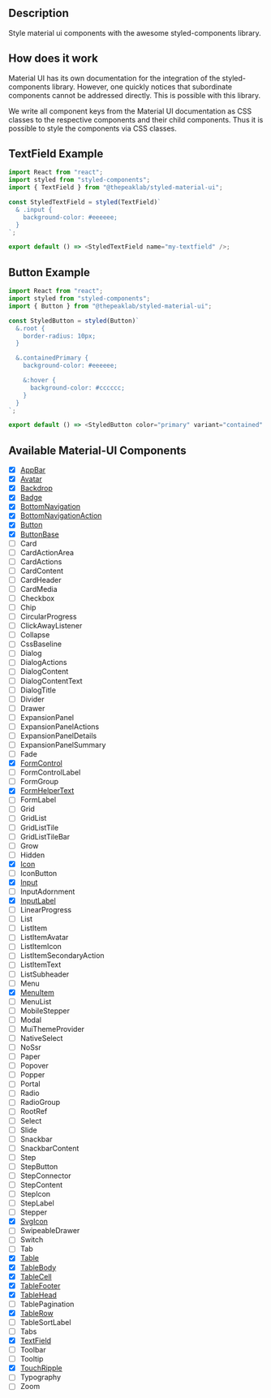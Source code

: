 ## Description

Style material ui components with the awesome styled-components library.

## How does it work

Material UI has its own documentation for the integration of the styled-components library. However, one quickly notices that subordinate components cannot be addressed directly. This is possible with this library.

We write all component keys from the Material UI documentation as CSS classes to the respective components and their child components. Thus it is possible to style the components via CSS classes.

## TextField Example

```javascript
import React from "react";
import styled from "styled-components";
import { TextField } from "@thepeaklab/styled-material-ui";

const StyledTextField = styled(TextField)`
  & .input {
    background-color: #eeeeee;
  }
`;

export default () => <StyledTextField name="my-textfield" />;
```

## Button Example

```javascript
import React from "react";
import styled from "styled-components";
import { Button } from "@thepeaklab/styled-material-ui";

const StyledButton = styled(Button)`
  &.root {
    border-radius: 10px;
  }

  &.containedPrimary {
    background-color: #eeeeee;

    &:hover {
      background-color: #cccccc;
    }
  }
`;

export default () => <StyledButton color="primary" variant="contained" />;
```

## Available Material-UI Components

- [x] [AppBar](https://material-ui.com/api/app-bar/#css-api)
- [x] [Avatar](https://material-ui.com/api/avatar/#css-api)
- [x] [Backdrop](https://material-ui.com/api/backdrop/#css-api)
- [x] [Badge](https://material-ui.com/api/badge/#css-api)
- [x] [BottomNavigation](https://material-ui.com/api/bottom-navigation/#css-api)
- [x] [BottomNavigationAction](https://material-ui.com/api/bottom-navigation-action/#css-api)
- [x] [Button](https://material-ui.com/api/button/#css-api)
- [x] [ButtonBase](https://material-ui.com/api/button-base/#css-api)
- [ ] Card
- [ ] CardActionArea
- [ ] CardActions
- [ ] CardContent
- [ ] CardHeader
- [ ] CardMedia
- [ ] Checkbox
- [ ] Chip
- [ ] CircularProgress
- [ ] ClickAwayListener
- [ ] Collapse
- [ ] CssBaseline
- [ ] Dialog
- [ ] DialogActions
- [ ] DialogContent
- [ ] DialogContentText
- [ ] DialogTitle
- [ ] Divider
- [ ] Drawer
- [ ] ExpansionPanel
- [ ] ExpansionPanelActions
- [ ] ExpansionPanelDetails
- [ ] ExpansionPanelSummary
- [ ] Fade
- [x] [FormControl](https://material-ui.com/api/form-control/#css-api)
- [ ] FormControlLabel
- [ ] FormGroup
- [x] [FormHelperText](https://material-ui.com/api/form-helper-text/#css-api)
- [ ] FormLabel
- [ ] Grid
- [ ] GridList
- [ ] GridListTile
- [ ] GridListTileBar
- [ ] Grow
- [ ] Hidden
- [x] [Icon](https://material-ui.com/api/icon/#css-api)
- [ ] IconButton
- [x] [Input](https://material-ui.com/api/input/#css-api)
- [ ] InputAdornment
- [x] [InputLabel](https://material-ui.com/api/input-label/#css-api)
- [ ] LinearProgress
- [ ] List
- [ ] ListItem
- [ ] ListItemAvatar
- [ ] ListItemIcon
- [ ] ListItemSecondaryAction
- [ ] ListItemText
- [ ] ListSubheader
- [ ] Menu
- [x] [MenuItem](https://material-ui.com/api/menu-item/#css-api)
- [ ] MenuList
- [ ] MobileStepper
- [ ] Modal
- [ ] MuiThemeProvider
- [ ] NativeSelect
- [ ] NoSsr
- [ ] Paper
- [ ] Popover
- [ ] Popper
- [ ] Portal
- [ ] Radio
- [ ] RadioGroup
- [ ] RootRef
- [ ] Select
- [ ] Slide
- [ ] Snackbar
- [ ] SnackbarContent
- [ ] Step
- [ ] StepButton
- [ ] StepConnector
- [ ] StepContent
- [ ] StepIcon
- [ ] StepLabel
- [ ] Stepper
- [x] [SvgIcon](https://material-ui.com/api/svg-icon/#css-api)
- [ ] SwipeableDrawer
- [ ] Switch
- [ ] Tab
- [x] [Table](https://material-ui.com/api/table/#css-api)
- [x] [TableBody](https://material-ui.com/api/table-body/#css-api)
- [x] [TableCell](https://material-ui.com/api/table-cell/#css-api)
- [x] [TableFooter](https://material-ui.com/api/table-footer/#css-api)
- [x] [TableHead](https://material-ui.com/api/table-head/#css-api)
- [ ] TablePagination
- [x] [TableRow](https://material-ui.com/api/table-row/#css-api)
- [ ] TableSortLabel
- [ ] Tabs
- [x] [TextField](https://material-ui.com/api/text-field/#css-api)
- [ ] Toolbar
- [ ] Tooltip
- [x] [TouchRipple](https://material-ui.com/api/touch-ripple/#css-api)
- [ ] Typography
- [ ] Zoom
